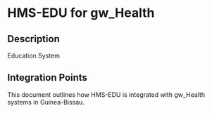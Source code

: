 # HMS-EDU for gw_Health

## Description

Education System

## Integration Points

This document outlines how HMS-EDU is integrated with gw_Health systems in Guinea-Bissau.
